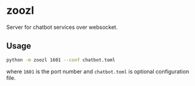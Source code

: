 # zoozl

Server for chatbot services over websocket.

## Usage

```bash
python -m zoozl 1601 --conf chatbot.toml
```
where `1601` is the port number and `chatbot.toml` is optional configuration file.
